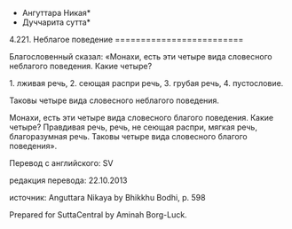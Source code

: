* Ангуттара Никая*
* Дуччарита сутта*

4\.221\. Неблагое поведение
\=\=\=\=\=\=\=\=\=\=\=\=\=\=\=\=\=\=\=\=\=\=\=\=\=

Благословенный сказал: «Монахи, есть эти четыре вида словесного неблагого поведения\. Какие четыре?

1\. лживая речь,
2\. сеющая распри речь,
3\. грубая речь,
4\. пустословие\.

Таковы четыре вида словесного неблагого поведения\.

Монахи, есть эти четыре вида словесного благого поведения\. Какие четыре? Правдивая речь, речь, не сеющая распри, мягкая речь, благоразумная речь\. Таковы четыре вида словесного благого поведения»\.

Перевод с английского: SV

редакция перевода: 22\.10\.2013

источник: Anguttara Nikaya by Bhikkhu Bodhi, p\. 598

Prepared for SuttaCentral by Aminah Borg\-Luck\.